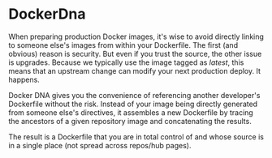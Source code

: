 DockerDna
=========

When preparing production Docker images, it's wise to avoid directly linking to someone else's
images from within your Dockerfile. The first (and obvious) reason is security. But even if
you trust the source, the other issue is upgrades. Because we typically use the image tagged as
*latest*, this means that an upstream change can modify your next production deploy. It happens.

Docker DNA gives you the convenience of referencing another developer's Dockerfile without the
risk. Instead of your image being directly generated from someone else's directives, it assembles
a new Dockerfile by tracing the ancestors of a given repository image and concatenating the results.

The result is a Dockerfile that you are in total control of and whose source is in a single place
(not spread across repos/hub pages).
